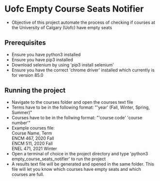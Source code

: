 # Uofc Empty Course Seats Notifier

- Objective of this project automate the process of checking if courses at the University of Calgary (Uofc) have empty seats

## Prerequisites 

- Ensure you have python3 installed
- Ensure you have pip3 installed 
- Download selenium by using 'pip3 install selenium' 
- Ensure you have the correct 'chrome driver' installed which currently is for version 85.0

## Running the project
- Navigate to the courses folder and open the courses text file
- Terms have to be in the following format: "'year' (Fall, Winter, Spring, Summer)"
- Courses have to be in the follwing format: "'course code' 'course number'"
- Example courses file:<br/>
  Course Name, Term<br/>
  ENCM 467, 2020 Fall<br/>
  ENCM 511, 2020 Fall<br/>
  ENEL 471, 2021 Winter<br/>
- Open a terminal of choice in the project directory and type 'python3 empty_course_seats_notifier' to run the project
- A results text file will be generated and opened in the same folder. This file will let you know which courses have empty seats and which courses are full.
